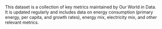 This dataset is a collection of key metrics maintained by Our World in Data. It is updated regularly and includes data on energy consumption (primary energy, per capita, and growth rates), energy mix, electricity mix, and other relevant metrics.
